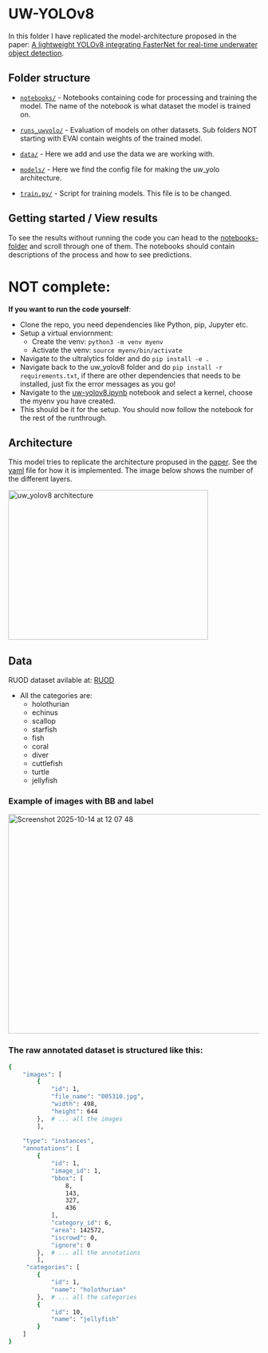 # UW-YOLOv8

In this folder I have replicated the model-architecture proposed in the paper: [A lightweight YOLOv8 integrating FasterNet for real-time underwater object detection](https://www.researchgate.net/publication/378873018_A_lightweight_YOLOv8_integrating_FasterNet_for_real-time_underwater_object_detection). 

## Folder structure

- [`notebooks/`](notebooks) - Notebooks containing code for processing and training the model. The name of the notebook is what dataset the model is trained on. 

- [`runs_uwyolo/`](runs_uwyolo) - Evaluation of models on other datasets. Sub folders NOT starting with EVAl contain weights of the trained model. 

- [`data/`](data) - Here we add and use the data we are working with. 

- [`models/`](models) - Here we find the config file for making the uw_yolo architecture.  

- [`train.py/`](train.py) - Script for training models. This file is to be changed. 



## Getting started / View results

To see the results without running the code you can head to the [notebooks-folder](notebooks) and scroll through one of them. The notebooks should contain descriptions of the process and how to see predictions. 

# NOT complete:

**If you want to run the code yourself**:
- Clone the repo, you need dependencies like Python, pip, Jupyter etc.
- Setup a virtual enviornment:
   - Create the venv: `python3 -m venv myenv`
   - Activate the venv: `source myenv/bin/activate`
- Navigate to the ultralytics folder and do `pip install -e .`
- Navigate back to the uw_yolov8 folder and do `pip install -r requirements.txt`, if there are other dependencies that needs to be installed, just fix the error messages as you go!
- Navigate to the [uw-yolov8.ipynb](./uw-yolov8.ipynb) notebook and select a kernel, choose the myenv you have created.
- This should be it for the setup. You should now follow the notebook for the rest of the runthrough. 



## Architecture
This model tries to replicate the architecture propused in the [paper](https://www.researchgate.net/publication/378873018_A_lightweight_YOLOv8_integrating_FasterNet_for_real-time_underwater_object_detection). See the [yaml](./models/uw_yolov8.yaml) file for how it is implemented. The image below shows the number of the different layers.

<img width="400" height="300" alt="uw_yolov8 architecture" src="https://github.com/user-attachments/assets/ed3c0959-ad1f-4dc4-bb28-9907d2c69e48" />


## Data
RUOD dataset avilable at: [RUOD](https://github.com/xiaoDetection/RUOD?tab=readme-ov-file)
- All the categories are: 
   - holothurian
  - echinus
  - scallop
  - starfish
  - fish
  - coral
  - diver
  - cuttlefish
  - turtle
  - jellyfish
 

### Example of images with BB and label
<img width="1114" height="440" alt="Screenshot 2025-10-14 at 12 07 48" src="https://github.com/user-attachments/assets/5ac998b1-e6e5-4365-a324-1b1d070f3e1b" />


### The raw annotated dataset is structured like this:
```bash
{
    "images": [
        {
            "id": 1,
            "file_name": "005310.jpg",
            "width": 498,
            "height": 644
        },  # ... all the images
        ],
    
    "type": "instances",
    "annotations": [
        {
            "id": 1,
            "image_id": 1,
            "bbox": [
                8,
                143,
                327,
                436
            ],
            "category_id": 6,
            "area": 142572,
            "iscrowd": 0,
            "ignore": 0
        },  # ... all the annotations
        ],
     "categories": [
        {
            "id": 1,
            "name": "holothurian"
        },  # ... all the categories
        {
            "id": 10,
            "name": "jellyfish"
        }
    ]
}
```


